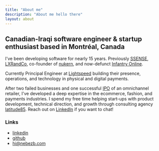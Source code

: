```yaml
---
title: "About me"
description: "About me hello there"
layout: about
---
```


## Canadian-Iraqi software engineer & startup enthusiast based in Montréal, Canada

I've been developing software for nearly 15 years. Previously [SSENSE](https://www.ssense.com/en-ca), [LXRandCo](https://lxrco.com/), co-founder of [nukern](https://mailchi.mp/nukern/saying-goodbye-nukern-story-ends-here?e=4ee4706792), and now-defunct [Infantry Online](https://en.wikipedia.org/wiki/Infantry_(video_game)).

Currently Principal Engineer at [Lightspeed](https://www.lightspeedhq.com/) building their presence, operations, and technology in physical and digital payments.

After two failed businesses and one successful [IPO](https://web.tmxmoney.com/quote.php?qm_symbol=LXR) of an omnichannel retailer, I've developed a deep expertise in the ecommerce, fashion, and payments industries. I spend my free time helping start-ups with product development, technical direction, and growth through consulting agency [latitude85](mailto:develop@latitude85.com). Reach out on [LinkedIn](https://www.linkedin.com/in/nebez) if you want to chat!

### Links

* [linkedin](https://www.linkedin.com/in/nebez)
* [github](https://github.com/nebez)
* [hi@nebezb.com](mailto:hi@nebezb.com)
